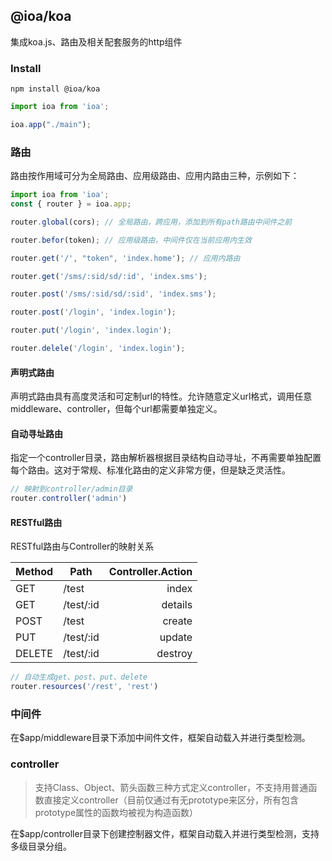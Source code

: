 ## @ioa/koa

集成koa.js、路由及相关配套服务的http组件

### Install

```
npm install @ioa/koa
```

```js
import ioa from 'ioa';

ioa.app("./main");
```

### 路由

路由按作用域可分为全局路由、应用级路由、应用内路由三种，示例如下：

```js
import ioa from 'ioa';
const { router } = ioa.app;

router.global(cors); // 全局路由，跨应用，添加到所有path路由中间件之前

router.befor(token); // 应用级路由，中间件仅在当前应用内生效

router.get('/', "token", 'index.home'); // 应用内路由

router.get('/sms/:sid/sd/:id', 'index.sms');

router.post('/sms/:sid/sd/:sid', 'index.sms');

router.post('/login', 'index.login');

router.put('/login', 'index.login');

router.delele('/login', 'index.login');
```

#### 声明式路由

声明式路由具有高度灵活和可定制url的特性。允许随意定义url格式，调用任意middleware、controller，但每个url都需要单独定义。

#### 自动寻址路由

指定一个controller目录，路由解析器根据目录结构自动寻址，不再需要单独配置每个路由。这对于常规、标准化路由的定义非常方便，但是缺乏灵活性。

```js
// 映射到controller/admin目录
router.controller('admin')
```

#### RESTful路由

RESTful路由与Controller的映射关系

Method | Path |  Controller.Action
--- | --- | ---:
GET | /test | index
GET | /test/:id | details
POST | /test | create
PUT | /test/:id | update
DELETE | /test/:id | destroy


```js
// 自动生成get、post、put、delete
router.resources('/rest', 'rest')
```


### 中间件

在$app/middleware目录下添加中间件文件，框架自动载入并进行类型检测。


### controller

> 支持Class、Object、箭头函数三种方式定义controller，不支持用普通函数直接定义controller（目前仅通过有无prototype来区分，所有包含prototype属性的函数均被视为构造函数）

在$app/controller目录下创建控制器文件，框架自动载入并进行类型检测，支持多级目录分组。
